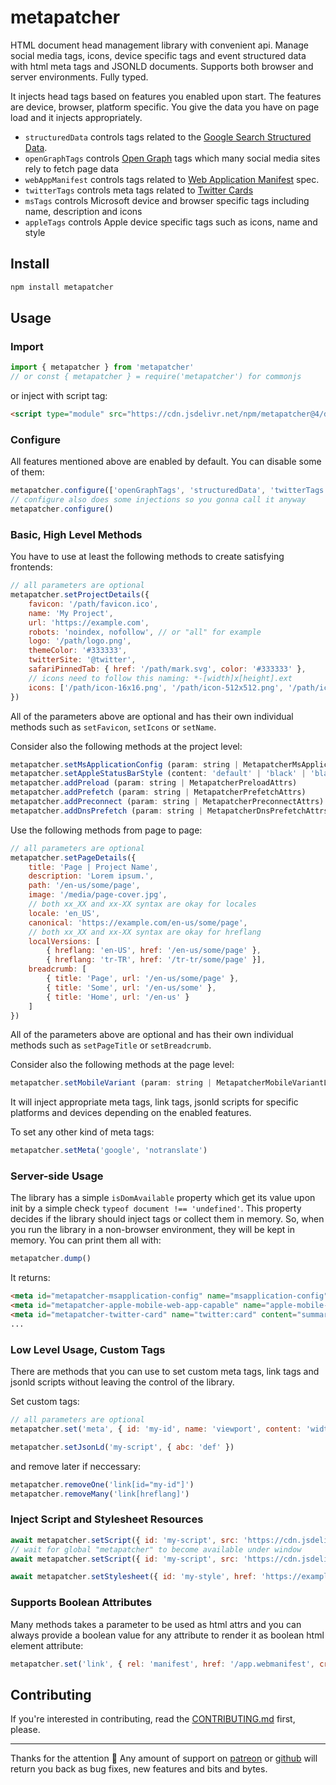 # metapatcher
HTML document head management library with convenient api. Manage social media tags, icons, device specific tags and event structured data with html meta tags and JSONLD documents. Supports both browser and server environments. Fully typed.

It injects head tags based on features you enabled upon start. The features are device, browser, platform specific. You give the data you have on page load and it injects appropriately.
- `structuredData` controls tags related to the [Google Search Structured Data](https://developers.google.com/search/docs/appearance/structured-data/intro-structured-data).
- `openGraphTags` controls [Open Graph](https://ogp.me) tags which many social media sites rely to fetch page data
- `webAppManifest` controls tags related to [Web Application Manifest](https://www.w3.org/TR/appmanifest/) spec.
- `twitterTags` controls meta tags related to [Twitter Cards](https://developer.twitter.com/en/docs/twitter-for-websites/cards/overview/abouts-cards)
- `msTags` controls Microsoft device and browser specific tags including name, description and icons
- `appleTags` controls Apple device specific tags such as icons, name and style

## Install
```sh
npm install metapatcher
```

## Usage
### Import
```js
import { metapatcher } from 'metapatcher'
// or const { metapatcher } = require('metapatcher') for commonjs
```
or inject with script tag:
```html
<script type="module" src="https://cdn.jsdelivr.net/npm/metapatcher@4/dist/index.js"></script>
```

### Configure
All features mentioned above are enabled by default. You can disable some of them:
```js
metapatcher.configure(['openGraphTags', 'structuredData', 'twitterTags', 'msTags', 'appleTags'], { idPrefix: 'metapatcher' })
// configure also does some injections so you gonna call it anyway
metapatcher.configure()
```

### Basic, High Level Methods
You have to use at least the following methods to create satisfying frontends:
```js
// all parameters are optional
metapatcher.setProjectDetails({
    favicon: '/path/favicon.ico',
    name: 'My Project',
    url: 'https://example.com',
    robots: 'noindex, nofollow', // or "all" for example
    logo: '/path/logo.png',
    themeColor: '#333333',
    twitterSite: '@twitter',
    safariPinnedTab: { href: '/path/mark.svg', color: '#333333' },
    // icons need to follow this naming: *-[width]x[height].ext
    icons: ['/path/icon-16x16.png', '/path/icon-512x512.png', '/path/icon-150x150.png']
})
```
All of the parameters above are optional and has their own individual methods such as `setFavicon`, `setIcons` or `setName`.

Consider also the following methods at the project level:
```js
metapatcher.setMsApplicationConfig (param: string | MetapatcherMsApplicationConfigAttrs)
metapatcher.setAppleStatusBarStyle (content: 'default' | 'black' | 'black-translucent' = 'default')
metapatcher.addPreload (param: string | MetapatcherPreloadAttrs)
metapatcher.addPrefetch (param: string | MetapatcherPrefetchAttrs)
metapatcher.addPreconnect (param: string | MetapatcherPreconnectAttrs)
metapatcher.addDnsPrefetch (param: string | MetapatcherDnsPrefetchAttrs)
```
Use the following methods from page to page:
```js
// all parameters are optional
metapatcher.setPageDetails({
    title: 'Page | Project Name',
    description: 'Lorem ipsum.',
    path: '/en-us/some/page',
    image: '/media/page-cover.jpg',
    // both xx_XX and xx-XX syntax are okay for locales
    locale: 'en_US',
    canonical: 'https://example.com/en-us/some/page',
    // both xx_XX and xx-XX syntax are okay for hreflang
    localVersions: [
        { hreflang: 'en-US', href: '/en-us/some/page' }, 
        { hreflang: 'tr-TR', href: '/tr-tr/some/page' }],
    breadcrumb: [
        { title: 'Page', url: '/en-us/some/page' },
        { title: 'Some', url: '/en-us/some' },
        { title: 'Home', url: '/en-us' }
    ]
})
```
All of the parameters above are optional and has their own individual methods such as `setPageTitle` or `setBreadcrumb`.

Consider also the following methods at the page level:
```js
metapatcher.setMobileVariant (param: string | MetapatcherMobileVariantLinkAttrs)
```

It will inject appropriate meta tags, link tags, jsonld scripts for specific platforms and devices depending on the enabled features.

To set any other kind of meta tags:
```js
metapatcher.setMeta('google', 'notranslate')
```

### Server-side Usage
The library has a simple `isDomAvailable` property which get its value upon init by a simple check `typeof document !== 'undefined'`. This property decides if the library should inject tags or collect them in memory. So, when you run the library in a non-browser environment, they will be kept in memory. You can print them all with:
```js
metapatcher.dump()
```
It returns:
```html
<meta id="metapatcher-msapplication-config" name="msapplication-config" content="none">
<meta id="metapatcher-apple-mobile-web-app-capable" name="apple-mobile-web-app-capable" content="yes">
<meta id="metapatcher-twitter-card" name="twitter:card" content="summary">
...
```

### Low Level Usage, Custom Tags
There are methods that you can use to set custom meta tags, link tags and jsonld scripts without leaving the control of the library.

Set custom tags:
```js
// all parameters are optional
metapatcher.set('meta', { id: 'my-id', name: 'viewport', content: 'width=device-width, initial-scale=1, viewport-fit=cover' })

metapatcher.setJsonLd('my-script', { abc: 'def' })
```
and remove later if neccessary:
```js
metapatcher.removeOne('link[id="my-id"]')
metapatcher.removeMany('link[hreflang]')
```

### Inject Script and Stylesheet Resources
```js
await metapatcher.setScript({ id: 'my-script', src: 'https://cdn.jsdelivr.net/npm/metapatcher@4/dist/index.js', async: true })
// wait for global "metapatcher" to become available under window
await metapatcher.setScript({ id: 'my-script', src: 'https://cdn.jsdelivr.net/npm/metapatcher@4/dist/index.js', async: true }, { waitForLoad: 'metapatcher' })

await metapatcher.setStylesheet({ id: 'my-style', href: 'https://example.com/style.css' })
```

### Supports Boolean Attributes
Many methods takes a parameter to be used as html attrs and you can always provide a boolean value for any attribute to render it as boolean html element attribute:
```js
metapatcher.set('link', { rel: 'manifest', href: '/app.webmanifest', crossorigin: true })
```

## Contributing
If you're interested in contributing, read the [CONTRIBUTING.md](https://github.com/muratgozel/muratgozel/blob/main/CONTRIBUTING.md) first, please.

---

Thanks for the attention 💙 Any amount of support on [patreon](https://patreon.com/muratgozel?utm_medium=organic&utm_source=github_repo&utm_campaign=github&utm_content=join_link) or [github](https://github.com/sponsors/muratgozel) will return you back as bug fixes, new features and bits and bytes.
